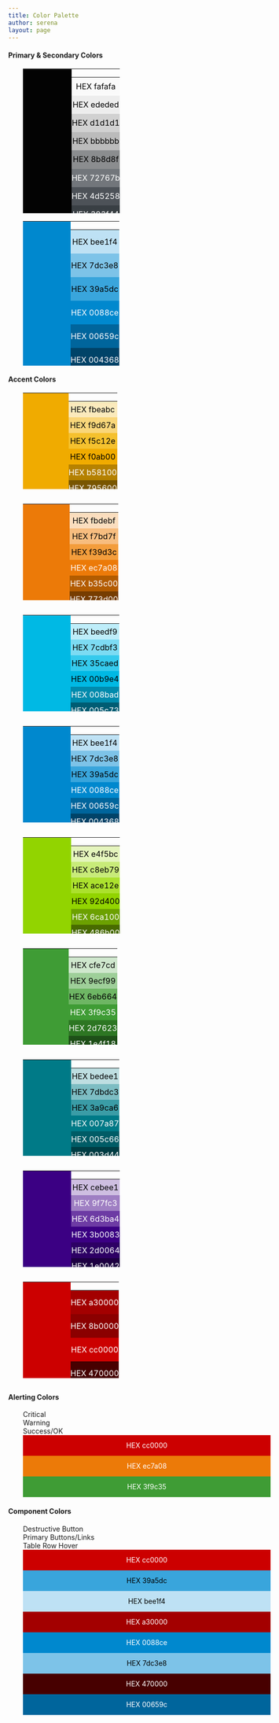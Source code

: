 ```yaml
---
title: Color Palette
author: serena
layout: page
---
```

<style>
    .palette-table {
        border-spacing: 0px;
        padding: 0px;
        height: 100%;
        width: 100%;
    }

    .palette-table td {
        padding:0px;
    }

    .primary-box {
        height:21em;
    }
    .primary-palette-item {
        text-align: center;
        vertical-align: bottom;
        padding: 0px;
        line-height: 3em;
        font-weight: normal;
    }
    .primary-palette-item-nine {
        text-align: center;
        vertical-align: bottom;
        padding: 0px;
        line-height: 2.325em;
    }
    .accent-box {
        height:14em;
        margin-bottom: 30px;
    }
    .accent-palette-item {
        text-align: center;
        vertical-align: bottom;
        padding: 0px;
        min-width: 75px;
        line-height: 2em;
        font-weight: normal;
    }
    .accent-palette-item-five {
        text-align: center;
        padding: 0px;
        line-height: 3em;
    }
    .palette-box {
        margin-left: 30px;
        margin-right: 30px;
    }

    .alerts-box {
        height:3em;
        margin-bottom: 30px;
    }

    .design-element-item {
        text-align: center;
        padding: 0px;
        height: 3em;
        line-height: 3em;
    }

</style>
<h4>Primary & Secondary Colors</h4>
<div class="row" style="width:100%; padding-left:30px;">
    <div class="col-md-6 primary-box">
        <table class="palette-table">
            <tr>
                <th class="primary-palette-item" style="background: #030303;color: #ffffff;">HEX 030303</th>
                <td>
                    <table class="palette-table" >
                        <tr>
                            <td class="primary-palette-item-nine" style="background: #fafafa;color: #000000;">HEX fafafa</td>
                        </tr>
                        <tr>
                          <td class="primary-palette-item-nine" style="background: #ededed;color: #000000;">HEX ededed</td>
                        </tr>
                        <tr>
                          <td class="primary-palette-item-nine" style="background: #d1d1d1;color: #000000;">HEX d1d1d1</td>
                        </tr>
                        <tr>
                          <td class="primary-palette-item-nine" style="background: #bbbbbb;color: #000000;">HEX bbbbbb</td>
                        </tr>
                        <tr>
                          <td class="primary-palette-item-nine" style="background: #8b8d8f;color: #000000;">HEX 8b8d8f</td>
                        </tr>
                        <tr>
                          <td class="primary-palette-item-nine" style="background: #72767b;color: #ffffff;">HEX 72767b</td>
                        </tr>
                        <tr>
                          <td class="primary-palette-item-nine" style="background: #4d5258;color: #ffffff;">HEX 4d5258</td>
                        </tr>
                        <tr>
                          <td class="primary-palette-item-nine" style="background: #393f44;color: #ffffff;">HEX 393f44</td>
                        </tr>
                        <tr>
                          <td class="primary-palette-item-nine" style="background: #292e34;color: #ffffff;">HEX 292e34</td>
                        </tr>
                    </table>
                </td>
            </tr>
        </table>
    </div>
    <div class="col-md-6 primary-box">
        <table class="palette-table">
            <tr>
                <th class="primary-palette-item" style="background: #0088ce;color: #ffffff;">HEX 0088ce</th>
                <td>
                  <table class="palette-table" >
                      <tr>
                        <td class="primary-palette-item" style="background: #bee1f4;color: #000000;">HEX bee1f4</td>
                      </tr>
                      <tr>
                        <td class="primary-palette-item" style="background: #7dc3e8;color: #000000;">HEX 7dc3e8</td>
                      </tr>
                      <tr>
                        <td class="primary-palette-item" style="background: #39a5dc;color: #000000;">HEX 39a5dc</td>
                      </tr>
                      <tr>
                        <td class="primary-palette-item" style="background: #0088ce;color: #ffffff;">HEX 0088ce</td>
                      </tr>
                      <tr>
                        <td class="primary-palette-item" style="background: #00659c;color: #ffffff;">HEX 00659c</td>
                      </tr>
                      <tr>
                        <td class="primary-palette-item" style="background: #004368;color: #ffffff;">HEX 004368</td>
                      </tr>
                      <tr>
                        <td class="primary-palette-item" style="background: #002235;color: #ffffff;">HEX 002235</td>
                      </tr>
                  </table>
                </td>
            </tr>
        </table>
    </div>
</div>

<h4>Accent Colors</h4>
<!-- f0ab00 and ec7a08-->
<div class="row" style="width:100%; padding-left:30px;">
    <div class="col-md-4 col-sm-5 col-xs-6 accent-box">
        <table class="palette-table">
            <tr>
                <th class="accent-palette-item" style="background: #f0ab00;color: #000000;">HEX f0ab00</th>
                <td>
                    <table class="palette-table">
                        <tr>
                          <td class="accent-palette-item" style="background: #fbeabc;color: #000000;">HEX fbeabc</td>
                        </tr>
                        <tr>
                          <td class="accent-palette-item" style="background: #f9d67a;color: #000000;">HEX f9d67a</td>
                        </tr>
                        <tr>
                          <td class="accent-palette-item" style="background: #f5c12e;color: #000000;">HEX f5c12e</td>
                        </tr>
                        <tr>
                          <td class="accent-palette-item" style="background: #f0ab00;color: #000000;">HEX f0ab00</td>
                        </tr>
                        <tr>
                          <td class="accent-palette-item" style="background: #b58100;color: #ffffff;">HEX b58100</td>
                        </tr>
                        <tr>
                          <td class="accent-palette-item" style="background: #795600;color: #ffffff;">HEX 795600</td>
                        </tr>
                        <tr>
                          <td class="accent-palette-item" style="background: #3d2c00;color: #ffffff;">HEX 3d2c00</td>
                        </tr>
                    </table>
                </td>
            </tr>
        </table>
    </div>
    <div class="col-md-4 col-sm-5 col-xs-6 accent-box">
        <table class="palette-table">
            <tr>
                <th class="accent-palette-item" style="background: #ec7a08;color: #000000;">HEX ec7a08</th>
                <td>
                    <table class="palette-table">
                        <tr>
                          <td class="accent-palette-item" style="background: #fbdebf;color: #000000;">HEX fbdebf</td>
                        </tr>
                        <tr>
                          <td class="accent-palette-item" style="background: #f7bd7f;color: #000000;">HEX f7bd7f</td>
                        </tr>
                        <tr>
                          <td class="accent-palette-item" style="background: #f39d3c;color: #000000;">HEX f39d3c</td>
                        </tr>
                        <tr>
                          <td class="accent-palette-item" style="background: #ec7a08;color: #ffffff;">HEX ec7a08</td>
                        </tr>
                        <tr>
                          <td class="accent-palette-item" style="background: #b35c00;color: #ffffff;">HEX b35c00</td>
                        </tr>
                        <tr>
                          <td class="accent-palette-item" style="background: #773d00;color: #ffffff;">HEX 773d00</td>
                        </tr>
                        <tr>
                          <td class="accent-palette-item" style="background: #3b1f00;color: #ffffff;">HEX 3b1f00</td>
                        </tr>
                    </table>
                </td>
            </tr>
        </table>
    </div>
</div>

<!-- 00b9e4 and 0088ce-->
<div class="row" style="width:100%; padding-left:30px;">
    <div class="col-md-4 col-sm-5 col-xs-6 accent-box">
        <table class="palette-table">
            <tr>
                <th class="accent-palette-item" style="background: #00b9e4;color: #000000;">HEX 00b9e4</th>
                <td>
                    <table class="palette-table">
                        <tr>
                          <td class="accent-palette-item" style="background: #beedf9;color: #000000;">HEX beedf9</td>
                        </tr>
                        <tr>
                          <td class="accent-palette-item" style="background: #7cdbf3;color: #000000;">HEX 7cdbf3</td>
                        </tr>
                        <tr>
                          <td class="accent-palette-item" style="background: #35caed;color: #000000;">HEX 35caed</td>
                        </tr>
                        <tr>
                          <td class="accent-palette-item" style="background: #00b9e4;color: #000000;">HEX 00b9e4</td>
                        </tr>
                        <tr>
                          <td class="accent-palette-item" style="background: #008bad;color: #ffffff;">HEX 008bad</td>
                        </tr>
                        <tr>
                          <td class="accent-palette-item" style="background: #005c73;color: #ffffff;">HEX 005c73</td>
                        </tr>
                        <tr>
                          <td class="accent-palette-item" style="background: #002d39;color: #ffffff;">HEX 002d39</td>
                        </tr>
                    </table>
                </td>
            </tr>
        </table>
    </div>
    <div class="col-md-4 col-sm-5 col-xs-6 accent-box">
        <table class="palette-table">
            <tr>
                <th class="accent-palette-item" style="background: #0088ce;color: #ffffff;">HEX 0088ce</th>
                <td>
                    <table class="palette-table">
                        <tr>
                          <td class="accent-palette-item" style="background: #bee1f4;color: #000000;">HEX bee1f4</td>
                        </tr>
                        <tr>
                          <td class="accent-palette-item" style="background: #7dc3e8;color: #000000;">HEX 7dc3e8</td>
                        </tr>
                        <tr>
                          <td class="accent-palette-item" style="background: #39a5dc;color: #000000;">HEX 39a5dc</td>
                        </tr>
                        <tr>
                          <td class="accent-palette-item" style="background: #0088ce;color: #ffffff;">HEX 0088ce</td>
                        </tr>
                        <tr>
                          <td class="accent-palette-item" style="background: #00659c;color: #ffffff;">HEX 00659c</td>
                        </tr>
                        <tr>
                          <td class="accent-palette-item" style="background: #004368;color: #ffffff;">HEX 004368</td>
                        </tr>
                        <tr>
                          <td class="accent-palette-item" style="background: #002235;color: #ffffff;">HEX 002235</td>
                        </tr>
                    </table>
                </td>
            </tr>
        </table>
    </div>
</div>

<!-- 92d400 and 3f9c35-->
<div class="row" style="width:100%; padding-left:30px;">
    <div class="col-md-4 col-sm-5 col-xs-6 accent-box">
        <table class="palette-table">
            <tr>
                <th class="accent-palette-item" style="background: #92d400;color: #000000;">HEX 92d400</th>
                <td>
                    <table class="palette-table">
                        <tr>
                          <td class="accent-palette-item" style="background: #e4f5bc;color: #000000;">HEX e4f5bc</td>
                        </tr>
                        <tr>
                          <td class="accent-palette-item" style="background: #c8eb79;color: #000000;">HEX c8eb79</td>
                        </tr>
                        <tr>
                          <td class="accent-palette-item" style="background: #ace12e;color: #000000;">HEX ace12e</td>
                        </tr>
                        <tr>
                          <td class="accent-palette-item" style="background: #92d400;color: #000000;">HEX 92d400</td>
                        </tr>
                        <tr>
                          <td class="accent-palette-item" style="background: #6ca100;color: #ffffff;">HEX 6ca100</td>
                        </tr>
                        <tr>
                          <td class="accent-palette-item" style="background: #486b00;color: #ffffff;">HEX 486b00</td>
                        </tr>
                        <tr>
                          <td class="accent-palette-item" style="background: #253600;color: #ffffff;">HEX 253600</td>
                        </tr>
                    </table>
                </td>
            </tr>
        </table>
    </div>
    <div class="col-md-4 col-sm-5 col-xs-6 accent-box">
        <table class="palette-table">
            <tr>
                <th class="accent-palette-item" style="background: #3f9c35;color: #ffffff;">HEX 3f9c35</th>
                <td>
                    <table class="palette-table">
                        <tr>
                          <td class="accent-palette-item" style="background: #cfe7cd;color: #000000;">HEX cfe7cd</td>
                        </tr>
                        <tr>
                          <td class="accent-palette-item" style="background: #9ecf99;color: #000000;">HEX 9ecf99</td>
                        </tr>
                        <tr>
                          <td class="accent-palette-item" style="background: #6eb664;color: #000000;">HEX 6eb664</td>
                        </tr>
                        <tr>
                          <td class="accent-palette-item" style="background: #3f9c35;color: #ffffff;">HEX 3f9c35</td>
                        </tr>
                        <tr>
                          <td class="accent-palette-item" style="background: #2d7623;color: #ffffff;">HEX 2d7623</td>
                        </tr>
                        <tr>
                          <td class="accent-palette-item" style="background: #1e4f18;color: #ffffff;">HEX 1e4f18</td>
                        </tr>
                        <tr>
                          <td class="accent-palette-item" style="background: #0f280d;color: #ffffff;">HEX 0f280d</td>
                        </tr>
                    </table>
                </td>
            </tr>
        </table>
    </div>
</div>

<!-- 007a87 and 3b0083-->
<div class="row" style="width:100%; padding-left:30px;">
    <div class="col-md-4 col-sm-5 col-xs-6 accent-box">
        <table class="palette-table">
            <tr>
                <th class="accent-palette-item" style="background: #007a87;color: #000000;">HEX 007a87</th>
                <td>
                    <table class="palette-table">
                        <tr>
                          <td class="accent-palette-item" style="background: #bedee1;color: #000000;">HEX bedee1</td>
                        </tr>
                        <tr>
                          <td class="accent-palette-item" style="background: #7dbdc3;color: #000000;">HEX 7dbdc3</td>
                        </tr>
                        <tr>
                          <td class="accent-palette-item" style="background: #3a9ca6;color: #000000;">HEX 3a9ca6</td>
                        </tr>
                        <tr>
                          <td class="accent-palette-item" style="background: #007a87;color: #ffffff;">HEX 007a87</td>
                        </tr>
                        <tr>
                          <td class="accent-palette-item" style="background: #005c66;color: #ffffff;">HEX 005c66</td>
                        </tr>
                        <tr>
                          <td class="accent-palette-item" style="background: #003d44;color: #ffffff;">HEX 003d44</td>
                        </tr>
                        <tr>
                          <td class="accent-palette-item" style="background: #001f22;color: #ffffff;">HEX 001f22</td>
                        </tr>
                    </table>
                </td>
            </tr>
        </table>
    </div>
    <div class="col-md-4 col-sm-5 col-xs-6 accent-box">
        <table class="palette-table">
            <tr>
                <th class="accent-palette-item" style="background: #3b0083;color: #ffffff;">HEX 3b0083</th>
                <td>
                    <table class="palette-table">
                        <tr>
                          <td class="accent-palette-item" style="background: #cebee1;color: #000000;">HEX cebee1</td>
                        </tr>
                        <tr>
                          <td class="accent-palette-item" style="background: #9f7fc3;color: #ffffff;">HEX 9f7fc3</td>
                        </tr>
                        <tr>
                          <td class="accent-palette-item" style="background: #6d3ba4;color: #ffffff;">HEX 6d3ba4</td>
                        </tr>
                        <tr>
                          <td class="accent-palette-item" style="background: #3b0083;color: #ffffff;">HEX 3b0083</td>
                        </tr>
                        <tr>
                          <td class="accent-palette-item" style="background: #2d0064;color: #ffffff;">HEX 2d0064</td>
                        </tr>
                        <tr>
                          <td class="accent-palette-item" style="background: #1e0042;color: #ffffff;">HEX 1e0042</td>
                        </tr>
                        <tr>
                          <td class="accent-palette-item" style="background: #0f0021;color: #ffffff;">HEX 0f0021</td>
                        </tr>
                    </table>
                </td>
            </tr>
        </table>
    </div>
</div>

<!-- cc0000 -->
<div class="row" style="width:100%; padding-left:30px;">
    <div class="col-md-4 col-sm-5 col-xs-6 accent-box">
        <table class="palette-table">
            <tr>
                <th class="accent-palette-item" style="background: #cc0000;color: #ffffff;">HEX cc0000</th>
                <td>
                    <table class="palette-table" >
                        <tr>
                          <td class="accent-palette-item-five" style="background: #a30000;color: #ffffff;">HEX a30000</td>
                        </tr>
                        <tr>
                          <td class="accent-palette-item-five" style="background: #8b0000;color: #ffffff;">HEX 8b0000</td>
                        </tr>
                        <tr>
                          <td class="accent-palette-item-five" style="background: #cc0000;color: #ffffff;">HEX cc0000</td>
                        </tr>
                        <tr>
                          <td class="accent-palette-item-five" style="background: #470000;color: #ffffff;">HEX 470000</td>
                        </tr>
                        <tr>
                          <td class="accent-palette-item-five" style="background: #2c0000;color: #ffffff;">HEX 2c0000</td>
                        </tr>
                    </table>
                </td>
            </tr>
        </table>
    </div>
</div>

<h4>Alerting Colors</h4>
<div class="row" style="width:100%; padding-left:30px;">
    <div class="col-md-2">
        <span>Critical</span>
    </div>
    <div class="col-md-2">
        <span>Warning</span>
    </div>
    <div class="col-md-2">
        <span>Success/OK</span>
    </div>
</div>
<div class="row" style="width:100%; padding-left:30px;">
    <div class="col-md-2">
        <div class="design-element-item" style="background: #cc0000;color: #ffffff;">HEX cc0000</div>
    </div>
    <div class="col-md-2">
        <div class="design-element-item" style="background: #ec7a08;color: #ffffff;">HEX ec7a08</div>
    </div>
    <div class="col-md-2">
        <div class="design-element-item" style="background: #3f9c35;color: #ffffff;">HEX 3f9c35</div>
    </div>
</div>

<h4>Component Colors</h4>
<div class="row" style="width:100%; padding-left:30px;">
    <div class="col-md-2">
        <span>Destructive Button</span>
    </div>
    <div class="col-md-2">
        <span>Primary Buttons/Links</span>
    </div>
    <div class="col-md-2">
        <span>Table Row Hover</span>
    </div>
</div>
<div class="row" style="width:100%; padding-left:30px;">
    <div class="col-md-2">
        <div class="design-element-item" style="background: #cc0000;color: #ffffff;">HEX cc0000</div>
    </div>
    <div class="col-md-2">
        <div class="design-element-item" style="background: #39a5dc;color: #000000;">HEX 39a5dc</div>
    </div>
    <div class="col-md-2">
        <div class="design-element-item" style="background: #bee1f4;color: #000000;">HEX bee1f4</div>
    </div>
</div>
<div class="row" style="width:100%; padding-left:30px;">
    <div class="col-md-2">
        <div class="design-element-item" style="background: #a30000;color: #ffffff;">HEX a30000</div>
    </div>
    <div class="col-md-2">
        <div class="design-element-item" style="background: #0088ce;color: #ffffff;">HEX 0088ce</div>
    </div>
    <div class="col-md-2">
        <div class="design-element-item" style="background: #7dc3e8;color: #000000;">HEX 7dc3e8</div>
    </div>
</div>
<div class="row" style="width:100%; padding-left:30px;">
    <div class="col-md-2">
        <div class="design-element-item" style="background: #470000;color: #ffffff;">HEX 470000</div>
    </div>
    <div class="col-md-2">
        <div class="design-element-item" style="background: #00659c;color: #ffffff;">HEX 00659c</div>
    </div>
</div>
